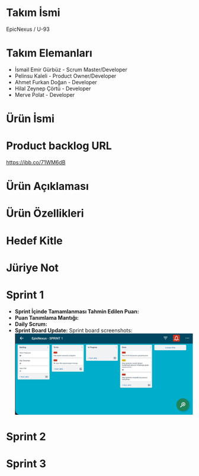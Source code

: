 # Takım İsmi
EpicNexus / U-93
# Takım Elemanları
* İsmail Emir Gürbüz - Scrum Master/Developer
* Pelinsu Kaleli - Product Owner/Developer
* Ahmet Furkan Doğan - Developer
* Hilal Zeynep Çörtü - Developer
* Merve Polat - Developer
# Ürün İsmi
# Product backlog URL 
https://ibb.co/71WM6dB
# Ürün Açıklaması
# Ürün Özellikleri 
# Hedef Kitle
# Jüriye Not
# Sprint 1 
* **Sprint İçinde Tamamlanması Tahmin Edilen Puan:**
* **Puan Tanımlama Mantığı:**
* **Daily Scrum:**
* **Sprint Board Update:** Sprint board screenshots:
  <img src="https://github.com/iemirg/epicNexus-oua/blob/main/sprint%201.jfif" width="auto">

# Sprint 2
# Sprint 3

